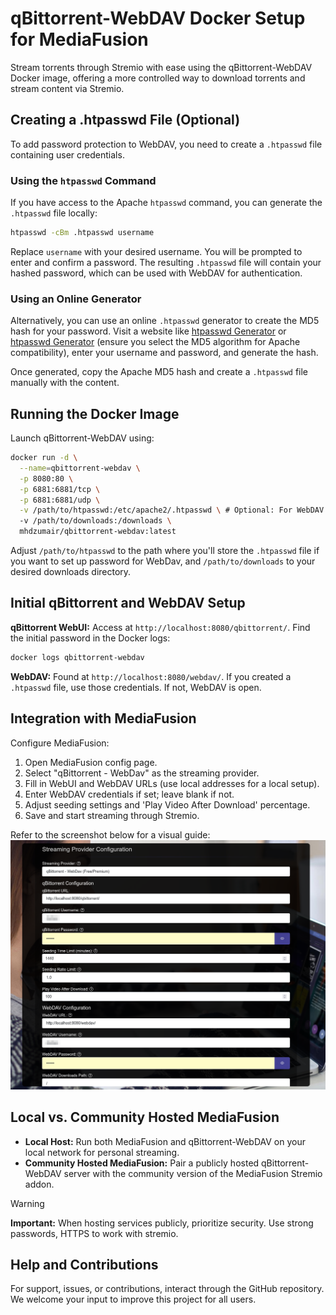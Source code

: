 # qBittorrent-WebDAV Docker Setup for MediaFusion

Stream torrents through Stremio with ease using the qBittorrent-WebDAV Docker image, offering a more controlled way to download torrents and stream content via Stremio.


## Creating a .htpasswd File (Optional)

To add password protection to WebDAV, you need to create a `.htpasswd` file containing user credentials.

### Using the `htpasswd` Command

If you have access to the Apache `htpasswd` command, you can generate the `.htpasswd` file locally:

```bash
htpasswd -cBm .htpasswd username
```

Replace `username` with your desired username. You will be prompted to enter and confirm a password. The resulting `.htpasswd` file will contain your hashed password, which can be used with WebDAV for authentication.

### Using an Online Generator

Alternatively, you can use an online `.htpasswd` generator to create the MD5 hash for your password. Visit a website like [htpasswd Generator](https://htpasswd.org) or [htpasswd Generator](https://hostingcanada.org/htpasswd-generator/) (ensure you select the MD5 algorithm for Apache compatibility), enter your username and password, and generate the hash.

Once generated, copy the Apache MD5 hash and create a `.htpasswd` file manually with the content.

## Running the Docker Image

Launch qBittorrent-WebDAV using:

```bash
docker run -d \
  --name=qbittorrent-webdav \
  -p 8080:80 \
  -p 6881:6881/tcp \
  -p 6881:6881/udp \
  -v /path/to/htpasswd:/etc/apache2/.htpasswd \ # Optional: For WebDAV password protection
  -v /path/to/downloads:/downloads \
  mhdzumair/qbittorrent-webdav:latest
```

Adjust `/path/to/htpasswd` to the path where you'll store the `.htpasswd` file if you want to set up password for WebDav, and `/path/to/downloads` to your desired downloads directory.

## Initial qBittorrent and WebDAV Setup

**qBittorrent WebUI:** Access at `http://localhost:8080/qbittorrent/`. Find the initial password in the Docker logs:

```bash
docker logs qbittorrent-webdav
```

**WebDAV:** Found at `http://localhost:8080/webdav/`. If you created a `.htpasswd` file, use those credentials. If not, WebDAV is open.

## Integration with MediaFusion

Configure MediaFusion:

1. Open MediaFusion config page.
2. Select "qBittorrent - WebDav" as the streaming provider.
3. Fill in WebUI and WebDAV URLs (use local addresses for a local setup).
4. Enter WebDAV credentials if set; leave blank if not.
5. Adjust seeding settings and 'Play Video After Download' percentage.
6. Save and start streaming through Stremio.

Refer to the screenshot below for a visual guide:
![MediaFusion qBittorrent-WebDAV Configuration](/deployment/qbittorrent-webdav/ss.png)

## Local vs. Community Hosted MediaFusion

- **Local Host:** Run both MediaFusion and qBittorrent-WebDAV on your local network for personal streaming.
- **Community Hosted MediaFusion:** Pair a publicly hosted qBittorrent-WebDAV server with the community version of the MediaFusion Stremio addon.

> [!WARNING]
> **Important:** When hosting services publicly, prioritize security. Use strong passwords, HTTPS to work with stremio.

## Help and Contributions

For support, issues, or contributions, interact through the GitHub repository. We welcome your input to improve this project for all users.
